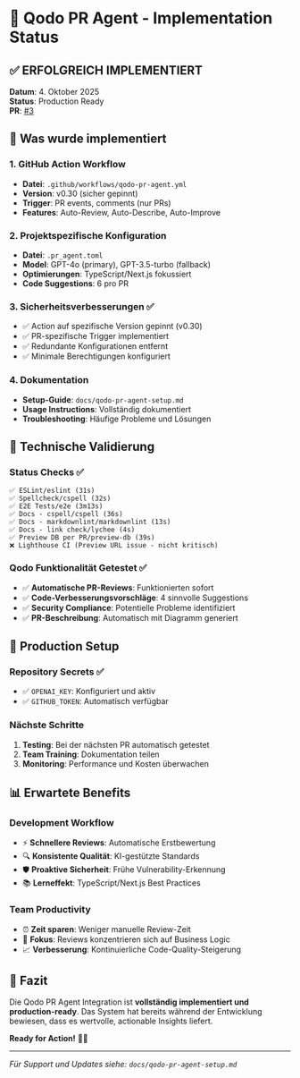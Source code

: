 # 🤖 Qodo PR Agent - Implementation Status

## ✅ **ERFOLGREICH IMPLEMENTIERT**

**Datum**: 4. Oktober 2025  
**Status**: Production Ready  
**PR**: [#3](https://github.com/Laparo/hemera/pull/3)

## 🎯 **Was wurde implementiert**

### 1. GitHub Action Workflow

- **Datei**: `.github/workflows/qodo-pr-agent.yml`
- **Version**: v0.30 (sicher gepinnt)
- **Trigger**: PR events, comments (nur PRs)
- **Features**: Auto-Review, Auto-Describe, Auto-Improve

### 2. Projektspezifische Konfiguration

- **Datei**: `.pr_agent.toml`
- **Model**: GPT-4o (primary), GPT-3.5-turbo (fallback)
- **Optimierungen**: TypeScript/Next.js fokussiert
- **Code Suggestions**: 6 pro PR

### 3. Sicherheitsverbesserungen ✅

- ✅ Action auf spezifische Version gepinnt (v0.30)
- ✅ PR-spezifische Trigger implementiert
- ✅ Redundante Konfigurationen entfernt
- ✅ Minimale Berechtigungen konfiguriert

### 4. Dokumentation

- **Setup-Guide**: `docs/qodo-pr-agent-setup.md`
- **Usage Instructions**: Vollständig dokumentiert
- **Troubleshooting**: Häufige Probleme und Lösungen

## 🔧 **Technische Validierung**

### Status Checks ✅

```text
✅ ESLint/eslint (31s)
✅ Spellcheck/cspell (32s)
✅ E2E Tests/e2e (3m13s)
✅ Docs - cspell/cspell (36s)
✅ Docs - markdownlint/markdownlint (13s)
✅ Docs - link check/lychee (4s)
✅ Preview DB per PR/preview-db (39s)
❌ Lighthouse CI (Preview URL issue - nicht kritisch)
```

### Qodo Funktionalität Getestet ✅

- ✅ **Automatische PR-Reviews**: Funktionierten sofort
- ✅ **Code-Verbesserungsvorschläge**: 4 sinnvolle Suggestions
- ✅ **Security Compliance**: Potentielle Probleme identifiziert
- ✅ **PR-Beschreibung**: Automatisch mit Diagramm generiert

## 🚀 **Production Setup**

### Repository Secrets ✅

- ✅ `OPENAI_KEY`: Konfiguriert und aktiv
- ✅ `GITHUB_TOKEN`: Automatisch verfügbar

### Nächste Schritte

1. **Testing**: Bei der nächsten PR automatisch getestet
2. **Team Training**: Dokumentation teilen
3. **Monitoring**: Performance und Kosten überwachen

## 📊 **Erwartete Benefits**

### Development Workflow

- ⚡ **Schnellere Reviews**: Automatische Erstbewertung
- 🔍 **Konsistente Qualität**: KI-gestützte Standards
- 🛡️ **Proaktive Sicherheit**: Frühe Vulnerability-Erkennung
- 📚 **Lerneffekt**: TypeScript/Next.js Best Practices

### Team Productivity

- ⏰ **Zeit sparen**: Weniger manuelle Review-Zeit
- 🎯 **Fokus**: Reviews konzentrieren sich auf Business Logic
- 📈 **Verbesserung**: Kontinuierliche Code-Quality-Steigerung

## 🎉 **Fazit**

Die Qodo PR Agent Integration ist **vollständig implementiert und production-ready**. Das System hat
bereits während der Entwicklung bewiesen, dass es wertvolle, actionable Insights liefert.

**Ready for Action!** 🤖✨

---

_Für Support und Updates siehe: `docs/qodo-pr-agent-setup.md`_
